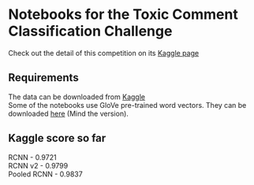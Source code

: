 # Notebooks for the Toxic Comment Classification Challenge
Check out the detail of this competition on its <a href="https://www.kaggle.com/c/jigsaw-toxic-comment-classification-challenge">Kaggle page</a>

## Requirements
The data can be downloaded from <a href="https://www.kaggle.com/c/jigsaw-toxic-comment-classification-challenge/data">Kaggle</a>  
Some of the notebooks use GloVe pre-trained word vectors. They can be downloaded <a href="https://nlp.stanford.edu/projects/glove/">here</a> (Mind the version).  

## Kaggle score so far
RCNN - 0.9721  
RCNN v2 - 0.9799   
Pooled RCNN - 0.9837
